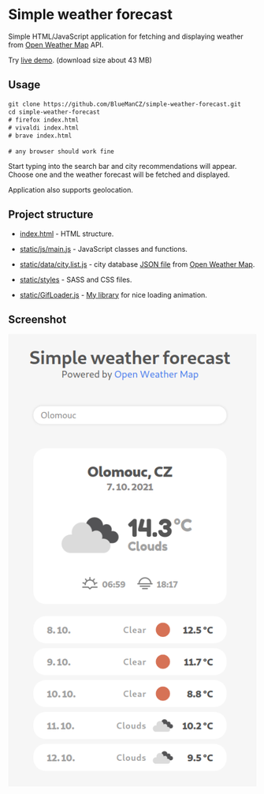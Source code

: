 # Simple weather forecast
Simple HTML/JavaScript application for fetching and displaying
weather from [Open Weather Map](https://openweathermap.org) API.

Try [live demo](http://marcus.webly3d.net/static/simple-weather-forecast/index.html).
(download size about 43 MB)

## Usage

```shell
git clone https://github.com/BlueManCZ/simple-weather-forecast.git
cd simple-weather-forecast
# firefox index.html
# vivaldi index.html
# brave index.html

# any browser should work fine
```

Start typing into the search bar and city recommendations will appear.
Choose one and the weather forecast will be fetched and displayed.

Application also supports geolocation.

## Project structure

- [index.html](index.html) - HTML structure.

- [static/js/main.js](static/js/main.js) - JavaScript classes
and functions.
- [static/data/city.list.js](static/data/city.list.js) - city
database [JSON file](https://bulk.openweathermap.org/sample/city.list.json.gz)
from [Open Weather Map](https://openweathermap.org).
- [static/styles](static/styles) - SASS and CSS files.
- [static/GifLoader.js](static/GifLoader.js) -
[My library](https://github.com/BlueManCZ/GifLoader.js) for nice loading animation.

## Screenshot
![Screenshot](static/screenshot.png)